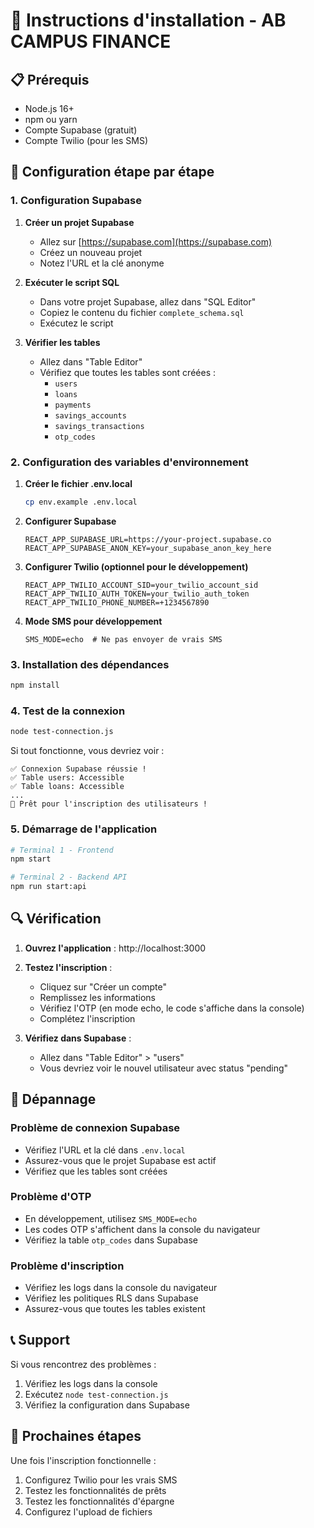 # 🚀 Instructions d'installation - AB CAMPUS FINANCE

## 📋 Prérequis

- Node.js 16+ 
- npm ou yarn
- Compte Supabase (gratuit)
- Compte Twilio (pour les SMS)

## 🔧 Configuration étape par étape

### 1. Configuration Supabase

1. **Créer un projet Supabase**
   - Allez sur [https://supabase.com](https://supabase.com)
   - Créez un nouveau projet
   - Notez l'URL et la clé anonyme

2. **Exécuter le script SQL**
   - Dans votre projet Supabase, allez dans "SQL Editor"
   - Copiez le contenu du fichier `complete_schema.sql`
   - Exécutez le script

3. **Vérifier les tables**
   - Allez dans "Table Editor"
   - Vérifiez que toutes les tables sont créées :
     - `users`
     - `loans`
     - `payments`
     - `savings_accounts`
     - `savings_transactions`
     - `otp_codes`

### 2. Configuration des variables d'environnement

1. **Créer le fichier .env.local**
   ```bash
   cp env.example .env.local
   ```

2. **Configurer Supabase**
   ```env
   REACT_APP_SUPABASE_URL=https://your-project.supabase.co
   REACT_APP_SUPABASE_ANON_KEY=your_supabase_anon_key_here
   ```

3. **Configurer Twilio (optionnel pour le développement)**
   ```env
   REACT_APP_TWILIO_ACCOUNT_SID=your_twilio_account_sid
   REACT_APP_TWILIO_AUTH_TOKEN=your_twilio_auth_token
   REACT_APP_TWILIO_PHONE_NUMBER=+1234567890
   ```

4. **Mode SMS pour développement**
   ```env
   SMS_MODE=echo  # Ne pas envoyer de vrais SMS
   ```

### 3. Installation des dépendances

```bash
npm install
```

### 4. Test de la connexion

```bash
node test-connection.js
```

Si tout fonctionne, vous devriez voir :
```
✅ Connexion Supabase réussie !
✅ Table users: Accessible
✅ Table loans: Accessible
...
🚀 Prêt pour l'inscription des utilisateurs !
```

### 5. Démarrage de l'application

```bash
# Terminal 1 - Frontend
npm start

# Terminal 2 - Backend API
npm run start:api
```

## 🔍 Vérification

1. **Ouvrez l'application** : http://localhost:3000
2. **Testez l'inscription** :
   - Cliquez sur "Créer un compte"
   - Remplissez les informations
   - Vérifiez l'OTP (en mode echo, le code s'affiche dans la console)
   - Complétez l'inscription

3. **Vérifiez dans Supabase** :
   - Allez dans "Table Editor" > "users"
   - Vous devriez voir le nouvel utilisateur avec status "pending"

## 🚨 Dépannage

### Problème de connexion Supabase
- Vérifiez l'URL et la clé dans `.env.local`
- Assurez-vous que le projet Supabase est actif
- Vérifiez que les tables sont créées

### Problème d'OTP
- En développement, utilisez `SMS_MODE=echo`
- Les codes OTP s'affichent dans la console du navigateur
- Vérifiez la table `otp_codes` dans Supabase

### Problème d'inscription
- Vérifiez les logs dans la console du navigateur
- Vérifiez les politiques RLS dans Supabase
- Assurez-vous que toutes les tables existent

## 📞 Support

Si vous rencontrez des problèmes :
1. Vérifiez les logs dans la console
2. Exécutez `node test-connection.js`
3. Vérifiez la configuration dans Supabase

## 🎯 Prochaines étapes

Une fois l'inscription fonctionnelle :
1. Configurez Twilio pour les vrais SMS
2. Testez les fonctionnalités de prêts
3. Testez les fonctionnalités d'épargne
4. Configurez l'upload de fichiers
